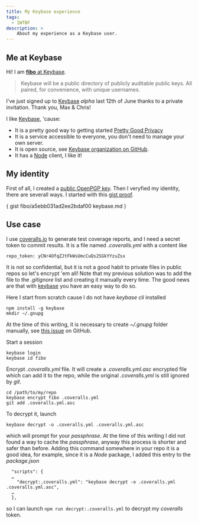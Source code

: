 ```yaml
---
title: My Keybase experience
tags:
  - IWTBF
description: >
    About my experience as a Keybase user.
---
```


## Me at Keybase

Hi! I am [**fibo** at Keybase][2].

> Keybase will be a public directory of publicly auditable public keys. All paired, for convenience, with unique usernames.

I've just signed up to [Keybase][1] *alpha* last 12th of June thanks to a private invitation. Thank you, Max & Chris!

I like [Keybase][1], 'cause:

* It is a pretty good way to getting started [Pretty Good Privacy][3]
* It is a service accessible to everyone, you don't need to manage your own server.
* It is open source, see [Keybase organization on GitHub][4].
* It has a [Node][5] client, I like it!

## My identity

First of all, I created a [public OpenPGP key][6].
Then I veryfied my identity, there are severall ways. I started with this [gist proof][7].

{ gist fibo/a5ebb031ad2ee2bdaf00 keybase.md }

## Use case

I use [coveralls.io](https://coveralls.io/) to generate test coverage reports,
and I need a secret token to commit results. It is a file named *.coveralls.yml* with a content like

```
repo_token: yCNr4OfqZJtFkWsUmcCuQs2SGkYYzuZsx
```

It is not so confidential, but it is not a good habit to private files
in public repos so let's encrypt 'em all!
Note that my previous solution was to add the file to the *.gitignore* list and creating it manually every time.
The good news are that with [keybase][1] you have an easy way to do so.

Here I start from scratch cause I do not have *keybase cli* installed

```
npm install -g keybase
mkdir ~/.gnupg
```

At the time of this writing, it is necessary to create *~/.gnupg* folder manually, see [this issue](https://github.com/keybase/node-client/issues/202) on GitHub.

Start a session

```
keybase login
keybase id fibo
```

Encrypt *.coveralls.yml* file.  It will create a *.coveralls.yml.asc* encrypted file which can add it to the repo, while the original *.coveralls.yml* is still ignored by *git*.

```
cd /path/to/my/repo
keybase encrypt fibo .coveralls.yml
git add .coveralls.yml.asc
```

To decrypt it, launch

```
keybase decrypt -o .coveralls.yml .coveralls.yml.asc
```

which will prompt for your *passphrase*. At the time of this writing I did not found a way to cache the *passphrase*, anyway this process is shorter and safer than before.
Adding this command somewhere in your repo it is a good idea,
for example, since it is a *Node* package, I added this entry to the *package.json*

```
  "scripts": {
  …
    "decrypt:.coveralls.yml": "keybase decrypt -o .coveralls.yml .coveralls.yml.asc",
  …
  },
```

so I can launch `npm run decrypt:.coveralls.yml` to decrypt my *coveralls* token.

  [1]: https://keybase.io/
  [2]: https://keybase.io/fibo
  [3]: http://en.wikipedia.org/wiki/Pretty_Good_Privacy
  [4]: https://github.com/keybase
  [5]: http://nodejs.org/
  [6]: https://keybase.io/fibo/key.asc
  [7]: https://gist.github.com/a5ebb031ad2ee2bdaf00

